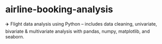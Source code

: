 # airline-booking-analysis
✈️ Flight data analysis using Python – includes data cleaning, univariate, bivariate &amp; multivariate analysis with pandas, numpy, matplotlib, and seaborn.
